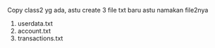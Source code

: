 Copy class2 yg ada, astu create 3 file txt baru astu namakan file2nya
1. userdata.txt
2. account.txt
3. transactions.txt
